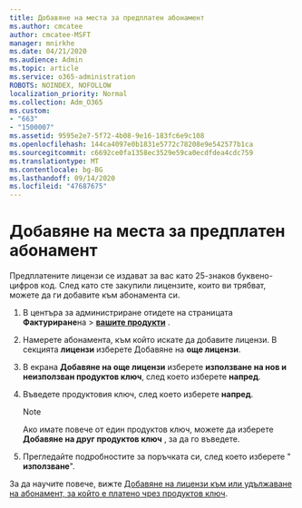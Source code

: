 ```yaml
---
title: Добавяне на места за предплатен абонамент
ms.author: cmcatee
author: cmcatee-MSFT
manager: mnirkhe
ms.date: 04/21/2020
ms.audience: Admin
ms.topic: article
ms.service: o365-administration
ROBOTS: NOINDEX, NOFOLLOW
localization_priority: Normal
ms.collection: Adm_O365
ms.custom:
- "663"
- "1500007"
ms.assetid: 9595e2e7-5f72-4b08-9e16-183fc6e9c108
ms.openlocfilehash: 144ca4097e0b1831e5772c78208e9e542577b1ca
ms.sourcegitcommit: c6692ce0fa1358ec3529e59ca0ecdfdea4cdc759
ms.translationtype: MT
ms.contentlocale: bg-BG
ms.lasthandoff: 09/14/2020
ms.locfileid: "47687675"
---
```

# <a name="add-seats-to-a-prepaid-subscription"></a>Добавяне на места за предплатен абонамент

Предплатените лицензи се издават за вас като 25-знаков буквено-цифров код. След като сте закупили лицензите, които ви трябват, можете да ги добавите към абонамента си. 

1. В центъра за администриране отидете на страницата **Фактуриране**на  >  **[вашите продукти](https://go.microsoft.com/fwlink/p/?linkid=842054)** .

2. Намерете абонамента, към който искате да добавите лицензи. В секцията **лицензи** изберете Добавяне на **още лицензи**.

3. В екрана **Добавяне на още лицензи** изберете **използване на нов и неизползван продуктов ключ**, след което изберете **напред**.

4. Въведете продуктовия ключ, след което изберете **напред**.

    > [!NOTE]
    > Ако имате повече от един продуктов ключ, можете да изберете **Добавяне на друг продуктов ключ** , за да го въведете.

5. Прегледайте подробностите за поръчката си, след което изберете " **използване**".

За да научите повече, вижте [Добавяне на лицензи към или удължаване на абонамент, за който е платено чрез продуктов ключ](https://docs.microsoft.com/microsoft-365/commerce/licenses/add-licenses-using-product-key).